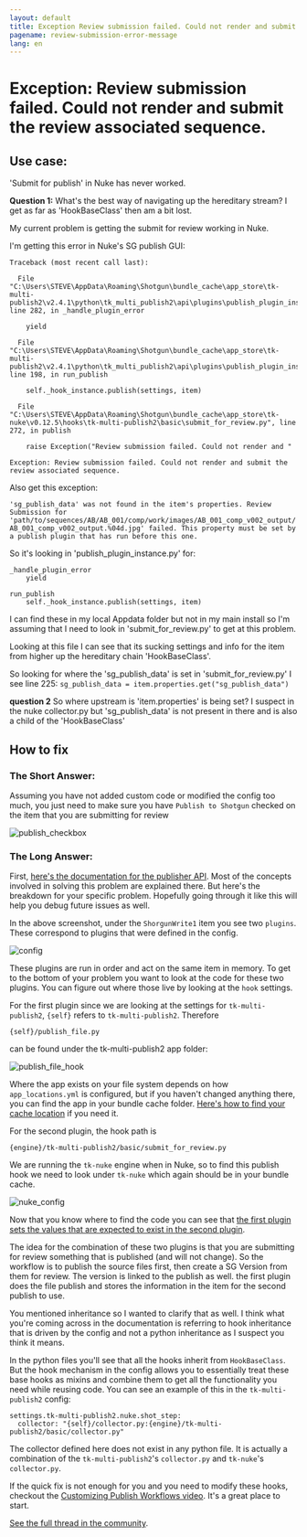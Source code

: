 ```yaml
---
layout: default
title: Exception Review submission failed. Could not render and submit the review associated sequence.
pagename: review-submission-error-message
lang: en
---
```


# Exception: Review submission failed. Could not render and submit the review associated sequence.

## Use case:
'Submit for publish' in Nuke has never worked. 

**Question 1:**
What's the best way of navigating up the hereditary stream? I get as far as 'HookBaseClass' then am a bit lost. 

My current problem is getting the submit for review working in Nuke. 

I'm getting this error in Nuke's SG publish GUI:
 

    Traceback (most recent call last):

      File "C:\Users\STEVE\AppData\Roaming\Shotgun\bundle_cache\app_store\tk-multi-publish2\v2.4.1\python\tk_multi_publish2\api\plugins\publish_plugin_instance.py", line 282, in _handle_plugin_error

        yield

      File "C:\Users\STEVE\AppData\Roaming\Shotgun\bundle_cache\app_store\tk-multi-publish2\v2.4.1\python\tk_multi_publish2\api\plugins\publish_plugin_instance.py", line 198, in run_publish

        self._hook_instance.publish(settings, item)

      File "C:\Users\STEVE\AppData\Roaming\Shotgun\bundle_cache\app_store\tk-nuke\v0.12.5\hooks\tk-multi-publish2\basic\submit_for_review.py", line 272, in publish

        raise Exception("Review submission failed. Could not render and "

    Exception: Review submission failed. Could not render and submit the review associated sequence.

Also get this exception:

`'sg_publish_data' was not found in the item's properties. Review Submission for 'path/to/sequences/AB/AB_001/comp/work/images/AB_001_comp_v002_output/AB_001_comp_v002_output.%04d.jpg' failed. This property must be set by a publish plugin that has run before this one.`


So it's looking in 'publish_plugin_instance.py' for:

    
    _handle_plugin_error
        yield

    run_publish
        self._hook_instance.publish(settings, item)

I can find these in my local Appdata folder but not in my main install so I'm assuming that I need to look in 'submit_for_review.py' to get at this problem.

Looking at this file I can see that its sucking settings and info for the item from higher up the hereditary chain 'HookBaseClass'.

So looking for where the 'sg_publish_data' is set in 'submit_for_review.py' I see line 225:
`sg_publish_data = item.properties.get("sg_publish_data")`

**question 2**
So where upstream is 'item.properties' is being set? I suspect in the nuke collector.py but 'sg_publish_data' is not present in there and is also a child of the 'HookBaseClass'

## How to fix

### The Short Answer:
Assuming you have not added custom code or modified the config too much, you just need to make sure you have `Publish to Shotgun` checked on the item that you are  submitting for review

![publish_checkbox](images/review-submission-error-message-01.jpeg) 

### The Long Answer:
First, [here's the documentation for the publisher API](https://developer.shotgunsoftware.com/tk-multi-publish2/). Most of the concepts involved in solving this problem are explained there. But here's the breakdown for your specific problem. Hopefully going through it like this will help you debug future issues as well.

In the above screenshot, under the `ShorgunWrite1` item you see two `plugins`. These correspond to plugins that were defined in the config.

![config](images/review-submission-error-message-02.jpeg) 

These plugins are run in order and act on the same item in memory. To get to the bottom of your problem you want to look at the code for these two plugins. You can figure out where those live by looking at the `hook` settings. 

For the first plugin since we are looking at the settings for `tk-multi-publish2`, `{self}` refers to `tk-multi-publish2`. Therefore
```
{self}/publish_file.py
``` 
can be found under the tk-multi-publish2 app folder:

![publish_file_hook](images/review-submission-error-message-03.jpeg) 

Where the app exists on your file system depends on how `app_locations.yml` is configured, but if you haven't changed anything there, you can find the app in your bundle cache folder. [Here's how to find your cache location](https://developer.shotgunsoftware.com/7c9867c0/) if you need it. 

For the second plugin, the hook path is 
```
{engine}/tk-multi-publish2/basic/submit_for_review.py
```
We are running the `tk-nuke` engine when in Nuke, so to find this publish hook we need to look under `tk-nuke` which again should be in your bundle cache.

![nuke_config](images/review-submission-error-message-04.jpeg) 

Now that you know where to find the code you can see that [the first plugin sets the values that are expected to exist in the second plugin](https://github.com/shotgunsoftware/tk-multi-publish2/blob/a83e35dbf1a85eac7c3abd7e7f5509a42a8b8cf1/hooks/publish_file.py#L425). 

The idea for the combination of these two plugins is that you are submitting for review something that is published (and will not change). So the workflow is to publish the source files first, then create a SG Version from them for review. The version is linked to the publish as well. the first plugin does the file publish and stores the information in the item for the second publish to use.  

You mentioned inheritance so I wanted to clarify that as well. I think what you're coming across in the documentation is referring to hook inheritance that is driven by the config and not a python inheritance as I suspect you think it means. 

In the python files you'll see that all the hooks inherit from `HookBaseClass`. But the hook mechanism in the config allows you to essentially treat these base hooks as mixins and combine them to get all the functionality you need while reusing code. You can see an example of this in the `tk-multi-publish2` config:

```
settings.tk-multi-publish2.nuke.shot_step:
  collector: "{self}/collector.py:{engine}/tk-multi-publish2/basic/collector.py"
```
The collector defined here does not exist in any python file. It is actually a combination of the `tk-multi-publish2`'s `collector.py` and `tk-nuke`'s `collector.py`. 

If the quick fix is not enough for you and you need to modify these hooks, checkout the [Customizing Publish Workflows video](https://support.shotgunsoftware.com/hc/en-us/articles/360002566514-Shotgun-Toolkit-Webinars#web_3). It's a great place to start.

[See the full thread in the community](https://community.shotgridsoftware.com/t/nuke-submit-for-review-py/10026).

